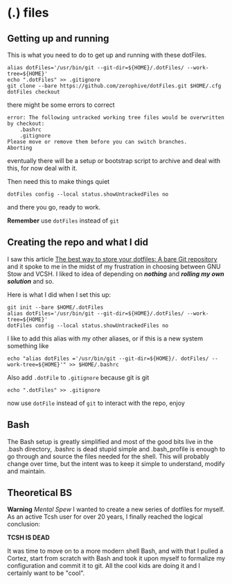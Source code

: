# (.) files

## Getting up and running
This is what you need to do to get up and running with these dotFiles.

```
alias dotFiles='/usr/bin/git --git-dir=${HOME}/.dotFiles/ --work-tree=${HOME}'
echo ".dotFiles" >> .gitignore
git clone --bare https://github.com/zerophive/dotFiles.git $HOME/.cfg
dotFiles checkout
```
there might be some errors to correct

```
error: The following untracked working tree files would be overwritten by checkout:
    .bashrc
    .gitignore
Please move or remove them before you can switch branches.
Aborting
```
eventually there will be a setup or bootstrap script to archive and deal with this, for now deal with it.

Then need this to make things quiet

```
dotFiles config --local status.showUntrackedFiles no
```
and there you go, ready to work.

**Remember** use ```dotFiles``` instead of ```git```

## Creating the repo and what I did
I saw this article [The best way to store your dotfiles: A bare Git repository](https://developer.atlassian.com/blog/2016/02/best-way-to-store-dotfiles-git-bare-repo/) and it spoke to me in the midst of my frustration in choosing between GNU Stow and VCSH. I liked to idea of depending on ***nothing*** and ***rolling my own solution*** and so.

Here is what I did when I set this up:

```
git init --bare $HOME/.dotFiles
alias dotFiles='/usr/bin/git --git-dir=${HOME}/.dotFiles/ --work-tree=${HOME}'
dotFiles config --local status.showUntrackedFiles no
```
I like to add this alias with my other aliases, or if this is a new system something like

```
echo "alias dotFiles ='/usr/bin/git --git-dir=${HOME}/. dotFiles/ --work-tree=${HOME}'" >> $HOME/.bashrc
```
Also add ```.dotFile``` to ```.gitignore``` because git is git

```
echo ".dotFiles" >> .gitignore
```

now use ```dotFile``` instead of ```git``` to interact with the repo, enjoy

## Bash
The Bash setup is greatly simplified and most of the good bits live in the .bash directory, .bashrc is dead stupid simple and .bash_profile is enough to go through and source the files needed for the shell. This will probably change over time, but the intent was to keep it simple to understand, modify and maintain.

## Theoretical BS
**Warning** *Mental Spew*
I wanted to create a new series of dotfiles for myself. As an active Tcsh user for over 20 years, I finally reached the logical conclusion:

**TCSH IS DEAD**

It was time to move on to a more modern shell Bash, and with that I pulled a Cortez, start from scratch with Bash and took it upon myself to formalize my configuration and commit it to git. All the cool kids are doing it and I certainly want to be "cool".